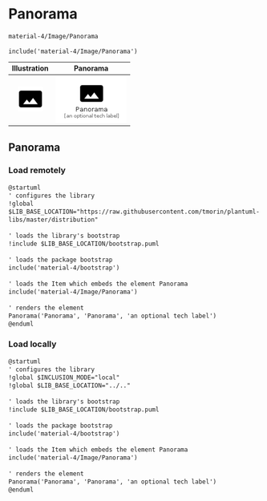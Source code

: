 # Panorama


```text
material-4/Image/Panorama
```

```text
include('material-4/Image/Panorama')
```



| Illustration | Panorama |
| :---: | :---: |
| ![illustration for Illustration](../../material-4/Image/Panorama.png) | ![illustration for Panorama](../../material-4/Image/Panorama.Local.png) |




## Panorama

### Load remotely
```plantuml
@startuml
' configures the library
!global $LIB_BASE_LOCATION="https://raw.githubusercontent.com/tmorin/plantuml-libs/master/distribution"

' loads the library's bootstrap
!include $LIB_BASE_LOCATION/bootstrap.puml

' loads the package bootstrap
include('material-4/bootstrap')

' loads the Item which embeds the element Panorama
include('material-4/Image/Panorama')

' renders the element
Panorama('Panorama', 'Panorama', 'an optional tech label')
@enduml
```

### Load locally
```plantuml
@startuml
' configures the library
!global $INCLUSION_MODE="local"
!global $LIB_BASE_LOCATION="../.."

' loads the library's bootstrap
!include $LIB_BASE_LOCATION/bootstrap.puml

' loads the package bootstrap
include('material-4/bootstrap')

' loads the Item which embeds the element Panorama
include('material-4/Image/Panorama')

' renders the element
Panorama('Panorama', 'Panorama', 'an optional tech label')
@enduml
```

